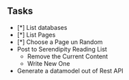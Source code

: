 ## Tasks
- [*] List databases
- [*] List Pages
- [*] Choose a Page un Random
- Post to Serendipity Reading List
    - Remove the Current Content
    - Write New One
- Generate a datamodel out of Rest API